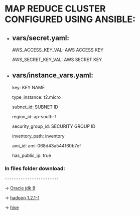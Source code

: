 # MAP REDUCE CLUSTER CONFIGURED USING ANSIBLE:


- vars/secret.yaml:
  ----------------
  
     AWS_ACCESS_KEY_VAL: AWS ACCESS KEY

     AWS_SECRET_KEY_VAL: AWS SECRET KEY


- vars/instance_vars.yaml:
  -----------------------

 	key: KEY NAME

	type_instance: t2.micro

	subnet_id: SUBNET ID

	region_id: ap-south-1

	security_group_id: SECURITY GROUP ID

	inventory_path: inventory

	ami_id: ami-068d43a544160b7ef

	has_public_ip: true


### In files folder download:
    ------------------------

-> [Oracle jdk 8](https://download.oracle.com/otn/java/jdk/8u291-b10/d7fc238d0cbf4b0dac67be84580cfb4b/jdk-8u291-linux-x64.rpm)

-> [hadoop 1.2.1-1](https://archive.apache.org/dist/hadoop/core/hadoop-1.2.1/hadoop-1.2.1-1.x86_64.rpm) 
        
-> [hive](https://downloads.apache.org/hive/hive-1.2.2/apache-hive-1.2.2-bin.tar.gz)
